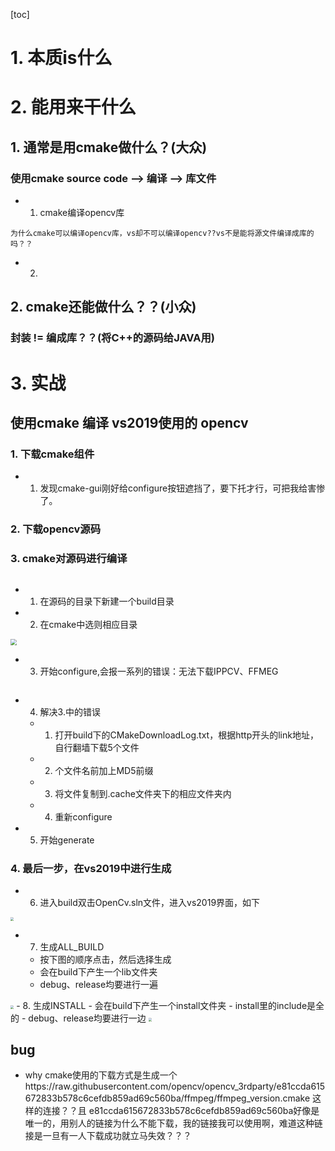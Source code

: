 [toc]



# 1. 本质is什么


# 2. 能用来干什么



## 1. 通常是用cmake做什么？(大众)

### 使用cmake  source code --> 编译 --> 库文件

- 1. cmake编译opencv库
```
为什么cmake可以编译opencv库，vs却不可以编译opencv??vs不是能将源文件编译成库的吗？？
```

- 2.




## 2. cmake还能做什么？？(小众)

### 封装  != 编成库？？(将C++的源码给JAVA用)







# 3. 实战

## 使用cmake 编译 vs2019使用的 opencv

### 1. 下载cmake组件

- 1. 发现cmake-gui刚好给configure按钮遮挡了，要下托才行，可把我给害惨了。

### 2. 下载opencv源码

### 3. cmake对源码进行编译

![]()

- 1. 在源码的目录下新建一个build目录
- 2. 在cmake中选则相应目录
<img src="C:\Users\king-kong\Desktop\要做的事情\picture\11.PNG" style="zoom:60%;" />

- 3. 开始configure,会报一系列的错误：无法下载IPPCV、FFMEG

![]()

- 4. 解决3.中的错误
	- 1. 打开build下的CMakeDownloadLog.txt，根据http开头的link地址，自行翻墙下载5个文件
	- 2. 个文件名前加上MD5前缀
	- 3. 将文件复制到.cache文件夹下的相应文件夹内
	- 4. 重新configure
- 5. 开始generate

### 4. 最后一步，在vs2019中进行生成

- 6. 进入build双击OpenCv.sln文件，进入vs2019界面，如下
<img src="C:\Users\king-kong\Desktop\要做的事情\picture\屏幕截图(2).png" style="zoom:33%;" />

- 7. 生成ALL_BUILD
	- 按下图的顺序点击，然后选择生成
	- 会在build下产生一个lib文件夹
	- debug、release均要进行一遍
<img src="C:\Users\king-kong\Desktop\要做的事情\picture\屏幕截图(2).png" style="zoom:33%;" />
- 8. 生成INSTALL
	- 会在build下产生一个install文件夹
	- install里的include是全的
	- debug、release均要进行一边
<img src="C:\Users\king-kong\Desktop\要做的事情\picture\屏幕截图(3).png" style="zoom:33%;" />




## bug
- why  cmake使用的下载方式是生成一个https://raw.githubusercontent.com/opencv/opencv_3rdparty/e81ccda615672833b578c6cefdb859ad69c560ba/ffmpeg/ffmpeg_version.cmake 这样的连接？？且 e81ccda615672833b578c6cefdb859ad69c560ba好像是唯一的，用别人的链接为什么不能下载，我的链接我可以使用啊，难道这种链接是一旦有一人下载成功就立马失效？？？
